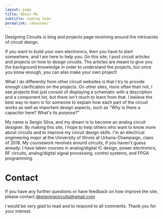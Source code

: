 ```yaml
---
layout: page
title: About Me
subtitle: Coming Soon
permalink: /aboutme/
---
```


Designing Circuits is blog and projects page revolving around the intricacies of circuit design.

If you want to build your own electronics, then you have to start somewhere,
and I am here to help you. On this site, I post circuit articles and projects
on how to design circuits. The articles are meant to give you the
background knowledge in order to understand the projects, but once
you know enough, you can also make your own project!

What I do differently from other circuit websites is that I try to provide
enough clarification on the projects. On other sites, more often than
not, I see projects that just consist of displaying a schematic
with a description and a component list, but there isn't much to learn from that.
I believe the best way to learn is for someone to explain how each part of the circuit
works as well as important design aspects, such as "Why is there a capacitor here?
What's its purpose?"

My name is Sergio Silva, and my dream is to become an analog circuit designer.
By making this site, I hope to help others who want to know more about circuits
and to improve my circuit design skills. I'm an electrical
engineering major at the University of Illinois
at Urbana-Champaign, class of 2018. My coursework revolves around circuits,
if you haven't guess already. I have taken courses in analog/digital IC design,
power electronics, RF circuits, analog/digital signal processing, control systems,
and FPGA programming.

# Contact
If you have any further questions or have feedback on how improve
the site, please contact designingcircuits@gmail.com

I would be very glad to read and to respond to all comments.
Thank you for your interest.
